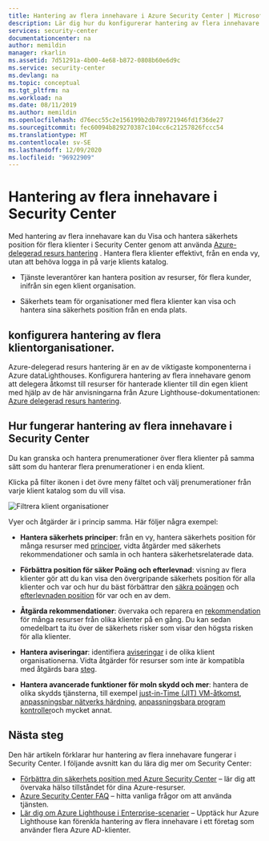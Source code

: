 ```yaml
---
title: Hantering av flera innehavare i Azure Security Center | Microsoft Docs
description: Lär dig hur du konfigurerar hantering av flera innehavare för att hantera säkerhets position för flera klienter i Security Center med Azure-delegerad resurs hantering.
services: security-center
documentationcenter: na
author: memildin
manager: rkarlin
ms.assetid: 7d51291a-4b00-4e68-b872-0808b60e6d9c
ms.service: security-center
ms.devlang: na
ms.topic: conceptual
ms.tgt_pltfrm: na
ms.workload: na
ms.date: 08/11/2019
ms.author: memildin
ms.openlocfilehash: d76ecc55c2e156199b2db789721946fd1f36de27
ms.sourcegitcommit: fec60094b829270387c104cc6c21257826fccc54
ms.translationtype: MT
ms.contentlocale: sv-SE
ms.lasthandoff: 12/09/2020
ms.locfileid: "96922909"
---
```

# <a name="cross-tenant-management-in-security-center"></a>Hantering av flera innehavare i Security Center

Med hantering av flera innehavare kan du Visa och hantera säkerhets position för flera klienter i Security Center genom att använda [Azure-delegerad resurs hantering](../lighthouse/concepts/azure-delegated-resource-management.md) . Hantera flera klienter effektivt, från en enda vy, utan att behöva logga in på varje klients katalog.

- Tjänste leverantörer kan hantera position av resurser, för flera kunder, inifrån sin egen klient organisation.

- Säkerhets team för organisationer med flera klienter kan visa och hantera sina säkerhets position från en enda plats.

## <a name="set-up-cross-tenant-management"></a>konfigurera hantering av flera klientorganisationer.

Azure-delegerad resurs hantering är en av de viktigaste komponenterna i Azure dataLighthouses. Konfigurera hantering av flera innehavare genom att delegera åtkomst till resurser för hanterade klienter till din egen klient med hjälp av de här anvisningarna från Azure Lighthouse-dokumentationen: [Azure delegerad resurs hantering](../lighthouse/concepts/azure-delegated-resource-management.md).


## <a name="how-does-cross-tenant-management-work-in-security-center"></a>Hur fungerar hantering av flera innehavare i Security Center

Du kan granska och hantera prenumerationer över flera klienter på samma sätt som du hanterar flera prenumerationer i en enda klient.

Klicka på filter ikonen i det övre meny fältet och välj prenumerationer från varje klient katalog som du vill visa.

  ![Filtrera klient organisationer](./media/security-center-cross-tenant-management/cross-tenant-filter.png)

Vyer och åtgärder är i princip samma. Här följer några exempel:

- **Hantera säkerhets principer**: från en vy, hantera säkerhets position för många resurser med [principer](tutorial-security-policy.md), vidta åtgärder med säkerhets rekommendationer och samla in och hantera säkerhetsrelaterade data.
- **Förbättra position för säker Poäng och efterlevnad**: visning av flera klienter gör att du kan visa den övergripande säkerhets position för alla klienter och var och hur du bäst förbättrar den [säkra poängen](secure-score-security-controls.md) och [efterlevnaden position](security-center-compliance-dashboard.md) för var och en av dem.
- **Åtgärda rekommendationer**: övervaka och reparera en [rekommendation](security-center-recommendations.md) för många resurser från olika klienter på en gång. Du kan sedan omedelbart ta itu över de säkerhets risker som visar den högsta risken för alla klienter.
- **Hantera aviseringar**: identifiera [aviseringar](security-center-alerts-overview.md) i de olika klient organisationerna. Vidta åtgärder för resurser som inte är kompatibla med åtgärds bara [steg](security-center-managing-and-responding-alerts.md).

- **Hantera avancerade funktioner för moln skydd och mer**: hantera de olika skydds tjänsterna, till exempel [just-in-Time (JIT) VM-åtkomst](security-center-just-in-time.md), [anpassningsbar nätverks härdning](security-center-adaptive-network-hardening.md), [anpassningsbara program kontroller](security-center-adaptive-application.md)och mycket annat.
 
## <a name="next-steps"></a>Nästa steg
Den här artikeln förklarar hur hantering av flera innehavare fungerar i Security Center. I följande avsnitt kan du lära dig mer om Security Center:

* [Förbättra din säkerhets position med Azure Security Center](security-center-monitoring.md) – lär dig att övervaka hälso tillståndet för dina Azure-resurser.
* [Azure Security Center FAQ](faq-general.md) – hitta vanliga frågor om att använda tjänsten.
* [Lär dig om Azure Lighthouse i Enterprise-scenarier](../lighthouse/concepts/enterprise.md) – Upptäck hur Azure Lighthouse kan förenkla hantering av flera innehavare i ett företag som använder flera Azure AD-klienter.